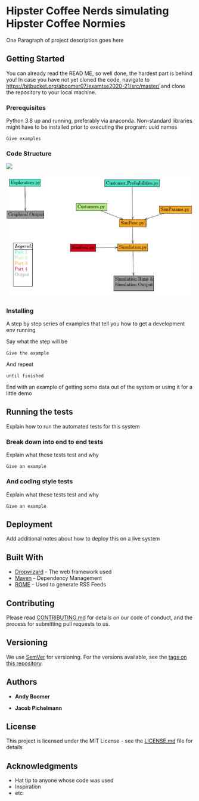 # Hipster Coffee Nerds simulating Hipster Coffee Normies

One Paragraph of project description goes here

## Getting Started

You can already read the READ ME, so well done, the hardest part is behind you! In case you have not yet cloned the code, navigate to
https://bitbucket.org/aboomer07/examtse2020-21/src/master/ and clone the repository to your local machine.

### Prerequisites

Python 3.8 up and running, preferably via anaconda. 
Non-standard libraries might have to be installed prior to executing the program: 
uuid
names 

```
Give examples
```

### Code Structure
<img src="https://bitbucket.org/aboomer07/examtse2020-21/src/8d0946aaf08f/Documentation/FileDiagram.png?at=master">

![CodeStructure](FileDiagram.png)

### Installing

A step by step series of examples that tell you how to get a development env running

Say what the step will be

```
Give the example
```

And repeat

```
until finished
```

End with an example of getting some data out of the system or using it for a little demo

## Running the tests

Explain how to run the automated tests for this system

### Break down into end to end tests

Explain what these tests test and why

```
Give an example
```

### And coding style tests

Explain what these tests test and why

```
Give an example
```

## Deployment

Add additional notes about how to deploy this on a live system

## Built With

* [Dropwizard](http://www.dropwizard.io/1.0.2/docs/) - The web framework used
* [Maven](https://maven.apache.org/) - Dependency Management
* [ROME](https://rometools.github.io/rome/) - Used to generate RSS Feeds

## Contributing

Please read [CONTRIBUTING.md](https://gist.github.com/PurpleBooth/b24679402957c63ec426) for details on our code of conduct, and the process for submitting pull requests to us.

## Versioning

We use [SemVer](http://semver.org/) for versioning. For the versions available, see the [tags on this repository](https://github.com/your/project/tags). 

## Authors

* **Andy Boomer**

* **Jacob Pichelmann**


## License

This project is licensed under the MIT License - see the [LICENSE.md](LICENSE.md) file for details

## Acknowledgments

* Hat tip to anyone whose code was used
* Inspiration
* etc
